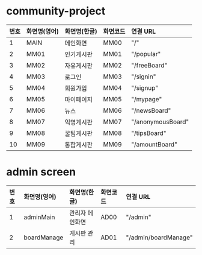 # community-project

| 번호 | 화면명(영어) | 화면명(한글) | 화면코드 | 연결 URL          |
| :--- | :----------- | :----------- | :------- | :---------------- |
| 1    | MAIN         | 메인화면     | MM00     | "/"               |
| 2    | MM01         | 인기게시판   | MM01     | "/popular"        |
| 3    | MM02         | 자유게시판   | MM02     | "/freeBoard"      |
| 4    | MM03         | 로그인       | MM03     | "/signin"         |
| 5    | MM04         | 회원가입     | MM04     | "/signup"         |
| 6    | MM05         | 마이페이지   | MM05     | "/mypage"         |
| 7    | MM06         | 뉴스         | MM06     | "/newsBoard"      |
| 8    | MM07         | 익명게시판   | MM07     | "/anonymousBoard" |
| 9    | MM08         | 꿀팁게시판   | MM08     | "/tipsBoard"      |
| 10   | MM09         | 통합게시판   | MM09     | "/amountBoard"    |

# admin screen

| 번호 | 화면명(영어) | 화면명(한글)    | 화면코드 | 연결 URL             |
| :--- | :----------- | :-------------- | :------- | :------------------- |
| 1    | adminMain    | 관리자 메인화면 | AD00     | "/admin"             |
| 2    | boardManage  | 게시판 관리     | AD01     | "/admin/boardManage" |
